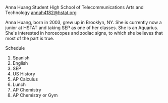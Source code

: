 Anna Huang
Student
High School of Telecommunications Arts and Technology
annah4182@hstat.org

Anna Huang, born in 2003, grew up in Brooklyn, NY. She is currently now a junior at HSTAT and taking SEP as one of her classes. She is an Aquarius. She's interested in horoscopes and zodiac signs, to which she believes that most of the part is true.

Schedule

1. Spanish
2. English
3. SEP
4. US History
5. AP Calculus
6. Lunch
7. AP Chemistry
8. AP Chemistry or Gym

